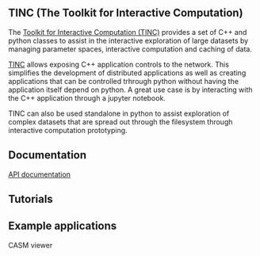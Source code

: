 ## TINC (The Toolkit for Interactive Computation)

The [Toolkit for Interactive Computation (TINC)](https://github.com/AlloSphere-Research-Group/tinc) provides a set of C++ and python classes to assist in the interactive exploration of large datasets by managing parameter spaces, interactive computation and caching of data.

[TINC](https://github.com/AlloSphere-Research-Group/tinc) allows exposing C++ application controls to the network. This simplifies the development of distributed applications as well as creating applications that can be controlled trhrough python without having the application itself depend on python. A great use case is by interacting with the C++ application through a jupyter notebook.

TINC can also be used standalone in python to assist exploration of complex datasets that are spread out through the filesystem through interactive computation prototyping.

## Documentation

 [API documentation](doc/html/index.html)

 ## Tutorials



 ## Example applications

 CASM viewer

